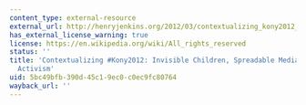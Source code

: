```yaml
---
content_type: external-resource
external_url: http://henryjenkins.org/2012/03/contextualizing_kony2012_invis.html
has_external_license_warning: true
license: https://en.wikipedia.org/wiki/All_rights_reserved
status: ''
title: 'Contextualizing #Kony2012: Invisible Children, Spreadable Media, and Transmedia
  Activism'
uid: 5bc49bfb-390d-45c1-9ec0-c0ec9fc80764
wayback_url: ''
---
```

